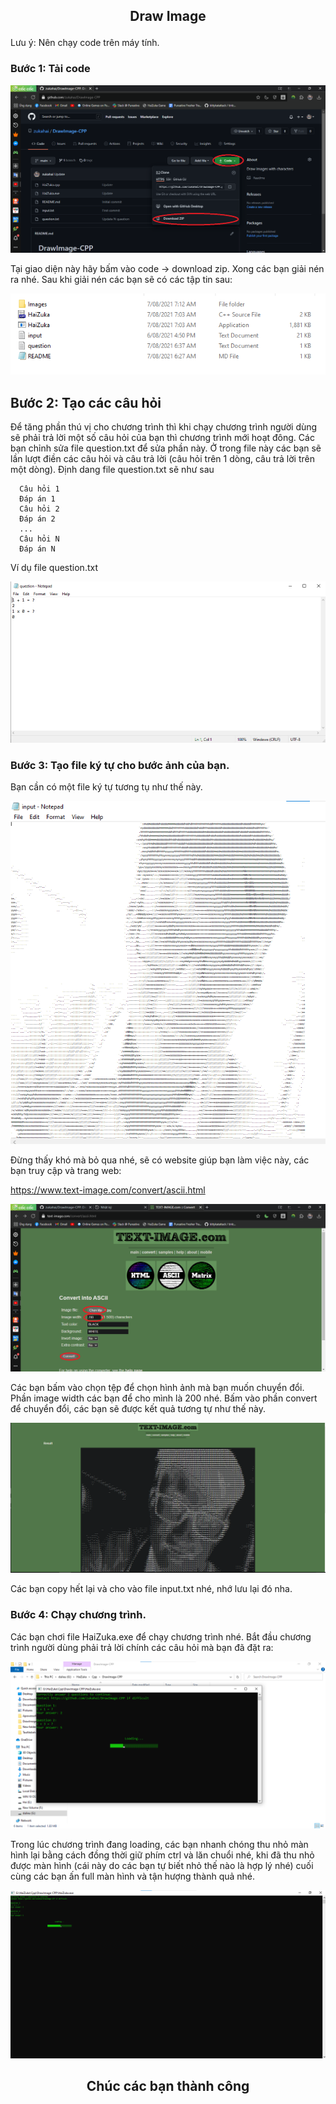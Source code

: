 ## <p align="center"> Draw Image </p>


Lưu ý: Nên chạy code trên máy tính.

### Bước 1: Tải code
<p align="center"> <img src="images/1.png" alt="blog" /> </p>
Tại giao diện này hãy bấm vào code -> download zip.
Xong các bạn giải nén ra nhé. Sau khi giải nén các bạn sẽ có các tập tin sau:
<p align="center"> <img src="images/2.png" alt="blog" /> </p>

## Bước 2: Tạo các câu hỏi
Để tăng phần thú vị cho chương trình thì khi chạy chương trình người dùng sẽ phải trả lời một số câu hỏi của bạn thì chương trình mới hoạt đông.
Các bạn chỉnh sửa file question.txt để sửa phần này.
Ở trong file này các bạn sẽ lần lượt điền các câu hỏi và câu trả lời (câu hỏi trên 1 dòng, câu trả lời trên một dòng).
Định dang file question.txt sẽ như sau

```
  Câu hỏi 1
  Đáp án 1
  Câu hỏi 2
  Đáp án 2
  ...
  Câu hỏi N
  Đáp án N
```
Ví dụ file question.txt
<p align="center"> <img src="images/3.png" alt="blog" /> </p>

### Bước 3: Tạo file ký tự cho bước ảnh của bạn.
Bạn cần có một file ký tự tương tụ như thế này.
<p align="center"> <img src="images/4.png" alt="blog" /> </p>
Đừng thấy khó mà bỏ qua nhé, sẽ có website giúp bạn làm việc này, các bạn truy cập và trang web:

https://www.text-image.com/convert/ascii.html
<p align="center"> <img src="images/5.png" alt="blog" /> </p>
Các bạn bấm vào chọn tệp để chọn hình ảnh mà bạn muốn chuyển đổi.
Phần image width các bạn để cho mình là 200 nhé.
Bấm vào phần convert để chuyển đổi, các bạn sẽ được kết quả tương tự như thế này.
<p align="center"> <img src="images/6.png" alt="blog" /> </p>
Các bạn copy hết lại và cho vào file input.txt nhé, nhớ lưu lại đó nha.

### Bước 4: Chạy chương trình.
Các bạn chơi file HaiZuka.exe để chạy chương trình nhé.
Bắt đầu chương trình người dùng phải trả lời chính các câu hỏi mà bạn đã đặt ra:
<p align="center"> <img src="images/7.png" alt="blog" /> </p>
Trong lúc chương trình đang loading, các bạn nhanh chóng thu nhỏ màn hình lại bằng cách đồng thời giữ phím ctrl và lăn chuổi nhé, khi đã thu nhỏ được màn hình (cái này do các bạn tự biết nhỏ thế nào là hợp lý nhé) cuối cùng các bạn ấn full màn hình và tận hượng thành quả nhé.
<p align="center"> <img src="images/8.png" alt="blog" /> </p>

## <p align="center"> Chúc các bạn thành công </p>
